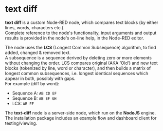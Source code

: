 # text diff
**text diff** is a custom Node-RED node, which compares text blocks (by either lines, words, characters etc.).<br>
Complete reference to the node's functionality, input arguments and output results is provided in the node's on-line help, in the Node-RED editor.

The node uses the **LCS** (Longest Common Subsequence) algorithm, to find added, changed &amp; removed text.<br>
A subsequence is a sequence derived by deleting zero or more elements without changing the order.
LCS compares original (AKA 'Old') and new text blocks (tokenized by line, word or character), and then builds a matrix of longest common subsequences, i.e. longest identical sequences which appear in both, possibly with gaps.<br>
For example (diff by word):
* Sequence A: `AB CD EF`
* Sequence B: `AB EF GH`
* LCS: `AB EF`<br>

The **text-diff** node is a server-side node, which run on the **NodeJS** engine. The installation package includes an example flow and dashboard client for testing/viewing.
